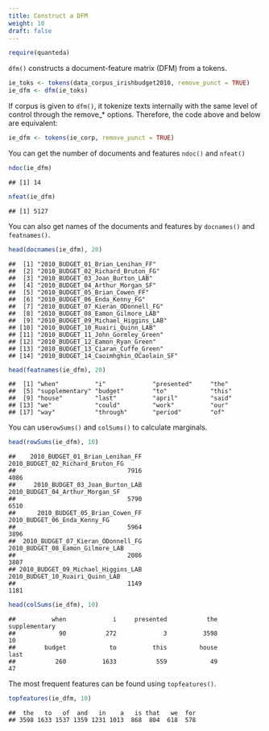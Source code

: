 ```yaml
---
title: Construct a DFM
weight: 10
draft: false
---
```



```r
require(quanteda)
```

`dfm()` constructs a document-feature matrix (DFM) from a tokens.


```r
ie_toks <- tokens(data_corpus_irishbudget2010, remove_punct = TRUE)
ie_dfm <- dfm(ie_toks)
```

If corpus is given to `dfm()`, it tokenize texts internally with the same level of control through the remove_* options. Therefore, the code above and below are equivalent:


```r
ie_dfm <- tokens(ie_corp, remove_punct = TRUE)
```

You can get the number of documents and features `ndoc()` and `nfeat()` 

```r
ndoc(ie_dfm)
```

```
## [1] 14
```

```r
nfeat(ie_dfm)
```

```
## [1] 5127
```

You can also get names of the documents and features by `docnames()` and `featnames()`.


```r
head(docnames(ie_dfm), 20)
```

```
##  [1] "2010_BUDGET_01_Brian_Lenihan_FF"      
##  [2] "2010_BUDGET_02_Richard_Bruton_FG"     
##  [3] "2010_BUDGET_03_Joan_Burton_LAB"       
##  [4] "2010_BUDGET_04_Arthur_Morgan_SF"      
##  [5] "2010_BUDGET_05_Brian_Cowen_FF"        
##  [6] "2010_BUDGET_06_Enda_Kenny_FG"         
##  [7] "2010_BUDGET_07_Kieran_ODonnell_FG"    
##  [8] "2010_BUDGET_08_Eamon_Gilmore_LAB"     
##  [9] "2010_BUDGET_09_Michael_Higgins_LAB"   
## [10] "2010_BUDGET_10_Ruairi_Quinn_LAB"      
## [11] "2010_BUDGET_11_John_Gormley_Green"    
## [12] "2010_BUDGET_12_Eamon_Ryan_Green"      
## [13] "2010_BUDGET_13_Ciaran_Cuffe_Green"    
## [14] "2010_BUDGET_14_Caoimhghin_OCaolain_SF"
```

```r
head(featnames(ie_dfm), 20)
```

```
##  [1] "when"          "i"             "presented"     "the"          
##  [5] "supplementary" "budget"        "to"            "this"         
##  [9] "house"         "last"          "april"         "said"         
## [13] "we"            "could"         "work"          "our"          
## [17] "way"           "through"       "period"        "of"
```

You can use`rowSums()` and `colSums()` to calculate marginals. 


```r
head(rowSums(ie_dfm), 10)
```

```
##    2010_BUDGET_01_Brian_Lenihan_FF   2010_BUDGET_02_Richard_Bruton_FG 
##                               7916                               4086 
##     2010_BUDGET_03_Joan_Burton_LAB    2010_BUDGET_04_Arthur_Morgan_SF 
##                               5790                               6510 
##      2010_BUDGET_05_Brian_Cowen_FF       2010_BUDGET_06_Enda_Kenny_FG 
##                               5964                               3896 
##  2010_BUDGET_07_Kieran_ODonnell_FG   2010_BUDGET_08_Eamon_Gilmore_LAB 
##                               2086                               3807 
## 2010_BUDGET_09_Michael_Higgins_LAB    2010_BUDGET_10_Ruairi_Quinn_LAB 
##                               1149                               1181
```

```r
head(colSums(ie_dfm), 10)
```

```
##          when             i     presented           the supplementary 
##            90           272             3          3598            10 
##        budget            to          this         house          last 
##           260          1633           559            49            47
```

The most frequent features can be found using `topfeatures()`.


```r
topfeatures(ie_dfm, 10)
```

```
##  the   to   of  and   in    a   is that   we  for 
## 3598 1633 1537 1359 1231 1013  868  804  618  578
```

